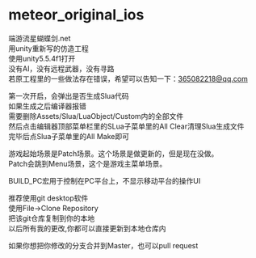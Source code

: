 # meteor_original_ios</br>
端游流星蝴蝶剑.net</br>用unity重新写的仿造工程</br>
使用unity5.5.4f1打开</br>
没有AI，没有远程武器，没有寻路</br>
若原工程里的一些做法存在错误，希望可以告知一下：365082218@qq.com</br>

第一次开启，会弹出是否生成Slua代码</br>
如果生成之后编译器报错</br>
需要删除Assets/Slua/LuaObject/Custom内的全部文件</br>
然后点击编辑器顶部菜单栏里的SLua子菜单里的All Clear清理Slua生成文件</br>
完毕后点Slua子菜单里的All Make即可</br>

游戏起始场景是Patch场景。这个场景是做更新的，但是现在没做。</br>
Patch会跳到Menu场景，这个是游戏主菜单场景。</br>

BUILD_PC宏用于控制在PC平台上，不显示移动平台的操作UI</br>

推荐使用git desktop软件</br>
使用File->Clone Repository</br>
把该git仓库复制到你的本地</br>
以后所有我的更改,你都可以直接更新到本地仓库内</br>

如果你想把你修改的分支合并到Master，也可以pull request</br>

